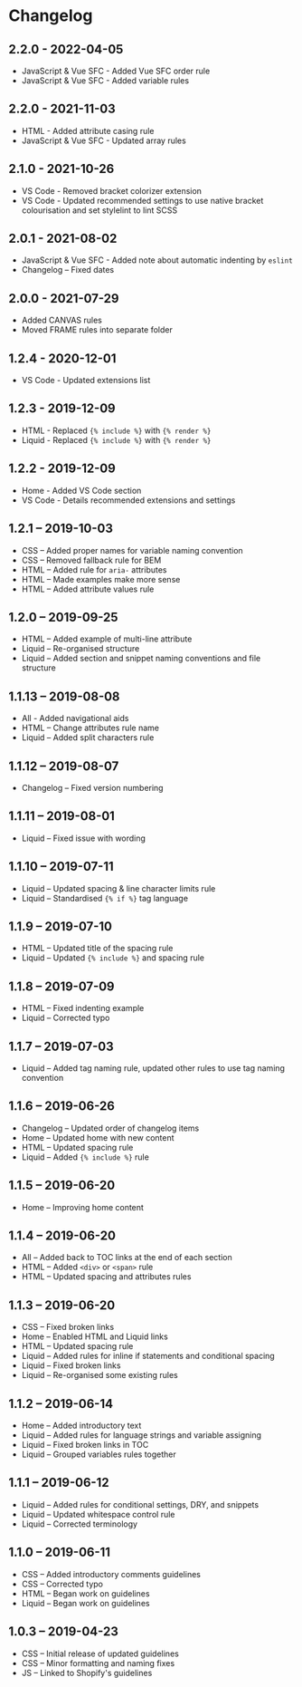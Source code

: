 # Changelog

## 2.2.0 - 2022-04-05
* JavaScript & Vue SFC - Added Vue SFC order rule
* JavaScript & Vue SFC - Added variable rules

## 2.2.0 - 2021-11-03
* HTML - Added attribute casing rule
* JavaScript & Vue SFC - Updated array rules

## 2.1.0 - 2021-10-26
* VS Code - Removed bracket colorizer extension
* VS Code - Updated recommended settings to use native bracket colourisation and set stylelint to lint SCSS

## 2.0.1 - 2021-08-02
* JavaScript & Vue SFC - Added note about automatic indenting by `eslint`
* Changelog – Fixed dates

## 2.0.0 - 2021-07-29
* Added CANVAS rules
* Moved FRAME rules into separate folder

## 1.2.4 - 2020-12-01
* VS Code - Updated extensions list

## 1.2.3 - 2019-12-09
* HTML - Replaced `{% include %}` with `{% render %}`
* Liquid - Replaced `{% include %}` with `{% render %}`

## 1.2.2 - 2019-12-09
* Home - Added VS Code section
* VS Code - Details recommended extensions and settings

## 1.2.1 – 2019-10-03
* CSS – Added proper names for variable naming convention
* CSS – Removed fallback rule for BEM
* HTML – Added rule for `aria-` attributes
* HTML – Made examples make more sense
* HTML – Added attribute values rule

## 1.2.0 – 2019-09-25
* HTML – Added example of multi-line attribute
* Liquid – Re-organised structure
* Liquid – Added section and snippet naming conventions and file structure

## 1.1.13 – 2019-08-08
* All - Added navigational aids
* HTML – Change attributes rule name
* Liquid – Added split characters rule

## 1.1.12 – 2019-08-07
* Changelog – Fixed version numbering

## 1.1.11 – 2019-08-01
* Liquid – Fixed issue with wording

## 1.1.10 – 2019-07-11
* Liquid – Updated spacing & line character limits rule
* Liquid – Standardised `{% if %}` tag language

## 1.1.9 – 2019-07-10
* HTML – Updated title of the spacing rule
* Liquid – Updated `{% include %}` and spacing rule

## 1.1.8 – 2019-07-09
* HTML – Fixed indenting example
* Liquid – Corrected typo

## 1.1.7 – 2019-07-03
* Liquid – Added tag naming rule, updated other rules to use tag naming convention

## 1.1.6 – 2019-06-26
* Changelog – Updated order of changelog items
* Home – Updated home with new content
* HTML – Updated spacing rule
* Liquid – Added `{% include %}` rule

## 1.1.5 – 2019-06-20
* Home – Improving home content

## 1.1.4 – 2019-06-20
* All – Added back to TOC links at the end of each section
* HTML – Added `<div>` or `<span>` rule
* HTML – Updated spacing and attributes rules

## 1.1.3 – 2019-06-20
* CSS – Fixed broken links
* Home – Enabled HTML and Liquid links
* HTML – Updated spacing rule
* Liquid – Added rules for inline if statements and conditional spacing
* Liquid – Fixed broken links
* Liquid – Re-organised some existing rules

## 1.1.2 – 2019-06-14
* Home – Added introductory text
* Liquid – Added rules for language strings and variable assigning
* Liquid – Fixed broken links in TOC
* Liquid – Grouped variables rules together

## 1.1.1 – 2019-06-12
* Liquid – Added rules for conditional settings, DRY, and snippets
* Liquid – Updated whitespace control rule
* Liquid – Corrected terminology

## 1.1.0 – 2019-06-11
* CSS – Added introductory comments guidelines
* CSS – Corrected typo
* HTML – Began work on guidelines
* Liquid – Began work on guidelines

## 1.0.3 – 2019-04-23
* CSS – Initial release of updated guidelines
* CSS – Minor formatting and naming fixes
* JS – Linked to Shopify's guidelines